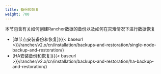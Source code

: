 ```yaml
---
title: 备份和恢复
weight: 700
---
```


本节包含有关如何创建Rancher数据的备份以及如何在灾难情况下进行数据恢复

- [单节点安装备份和恢复]({{< baseurl >}}/rancher/v2.x/cn/installation/backups-and-restoration/single-node-backup-and-restoration/)
- [HA安装备份和恢复]({{< baseurl >}}/rancher/v2.x/cn/installation/backups-and-restoration/ha-backup-and-restoration/)
